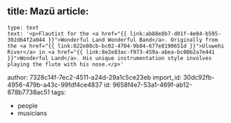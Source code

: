 title: Mazü
article:
  -
    type: text
    text: '<p>Flautist for the <a href="{{ link:ab88e8b7-d01f-4e04-b595-302d64f2a044 }}">Wonderful Land Wonderful Band</a>. Originally from the <a href="{{ link:822e08cb-bc02-4704-9b84-677e8190651d }}">Uluwehi River</a> in <a href="{{ link:8e2e83ac-f973-459a-abea-bc00b2a7e441 }}">Wonderful Land</a>. His unique instrumentation style involves playing the flute with his nose.</p>'
author: 7328c14f-7ec2-4511-a24d-29a1c5ce23eb
import_id: 30dc92fb-4956-479b-a43c-99fdf4ce4837
id: 9658f4e7-53a1-469f-ab12-878b7738ac51
tags:
  - people
  - musicians

